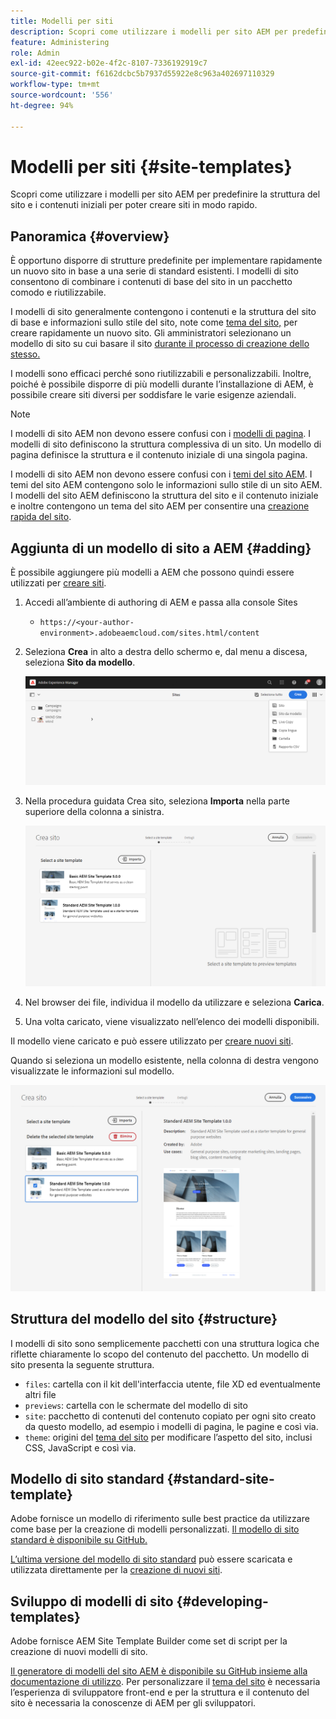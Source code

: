 ```yaml
---
title: Modelli per siti
description: Scopri come utilizzare i modelli per sito AEM per predefinire la struttura del sito e i contenuti iniziali per poter creare siti in modo rapido.
feature: Administering
role: Admin
exl-id: 42eec922-b02e-4f2c-8107-7336192919c7
source-git-commit: f6162dcbc5b7937d55922e8c963a402697110329
workflow-type: tm+mt
source-wordcount: '556'
ht-degree: 94%

---
```


# Modelli per siti {#site-templates}

Scopri come utilizzare i modelli per sito AEM per predefinire la struttura del sito e i contenuti iniziali per poter creare siti in modo rapido.

## Panoramica {#overview}

È opportuno disporre di strutture predefinite per implementare rapidamente un nuovo sito in base a una serie di standard esistenti. I modelli di sito consentono di combinare i contenuti di base del sito in un pacchetto comodo e riutilizzabile.

I modelli di sito generalmente contengono i contenuti e la struttura del sito di base e informazioni sullo stile del sito, note come [tema del sito,](site-themes.md) per creare rapidamente un nuovo sito. Gli amministratori selezionano un modello di sito su cui basare il sito [durante il processo di creazione dello stesso.](create-site.md)

I modelli sono efficaci perché sono riutilizzabili e personalizzabili. Inoltre, poiché è possibile disporre di più modelli durante l’installazione di AEM, è possibile creare siti diversi per soddisfare le varie esigenze aziendali.

>[!NOTE]
>
>I modelli di sito AEM non devono essere confusi con i [modelli di pagina](/help/sites-cloud/authoring/sites-console/templates.md). I modelli di sito definiscono la struttura complessiva di un sito. Un modello di pagina definisce la struttura e il contenuto iniziale di una singola pagina.
>
>I modelli di sito AEM non devono essere confusi con i [temi del sito AEM](site-themes.md). I temi del sito AEM contengono solo le informazioni sullo stile di un sito AEM. I modelli del sito AEM definiscono la struttura del sito e il contenuto iniziale e inoltre contengono un tema del sito AEM per consentire una [creazione rapida del sito](create-site.md).

## Aggiunta di un modello di sito a AEM {#adding}

È possibile aggiungere più modelli a AEM che possono quindi essere utilizzati per [creare siti](create-site.md).

1. Accedi all’ambiente di authoring di AEM e passa alla console Sites

   * `https://<your-author-environment>.adobeaemcloud.com/sites.html/content`

1. Seleziona **Crea** in alto a destra dello schermo e, dal menu a discesa, seleziona **Sito da modello**.

   ![Creazione di un sito da un modello](../assets/create-site-from-template.png)

1. Nella procedura guidata Crea sito, seleziona **Importa** nella parte superiore della colonna a sinistra.

   ![Creazione guidata sito](../assets/site-creation-wizard.png)

1. Nel browser dei file, individua il modello da utilizzare e seleziona **Carica**.

1. Una volta caricato, viene visualizzato nell’elenco dei modelli disponibili.

Il modello viene caricato e può essere utilizzato per [creare nuovi siti](create-site.md).

Quando si seleziona un modello esistente, nella colonna di destra vengono visualizzate le informazioni sul modello.

![Seleziona un modello](../assets/select-site-template.png)

## Struttura del modello del sito {#structure}

I modelli di sito sono semplicemente pacchetti con una struttura logica che riflette chiaramente lo scopo del contenuto del pacchetto. Un modello di sito presenta la seguente struttura.

* `files`: cartella con il kit dell&#39;interfaccia utente, file XD ed eventualmente altri file
* `previews`: cartella con le schermate del modello di sito
* `site`: pacchetto di contenuti del contenuto copiato per ogni sito creato da questo modello, ad esempio i modelli di pagina, le pagine e così via.
* `theme`: origini del [tema del sito](site-themes.md) per modificare l’aspetto del sito, inclusi CSS, JavaScript e così via.

## Modello di sito standard {#standard-site-template}

Adobe fornisce un modello di riferimento sulle best practice da utilizzare come base per la creazione di modelli personalizzati. [Il modello di sito standard è disponibile su GitHub.](https://github.com/adobe/aem-site-template-standard)

[L’ultima versione del modello di sito standard](https://github.com/adobe/aem-site-template-standard/releases) può essere scaricata e utilizzata direttamente per la [creazione di nuovi siti](create-site.md).

## Sviluppo di modelli di sito {#developing-templates}

Adobe fornisce AEM Site Template Builder come set di script per la creazione di nuovi modelli di sito.

[Il generatore di modelli del sito AEM è disponibile su GitHub insieme alla documentazione di utilizzo](https://github.com/adobe/aem-site-template-builder). Per personalizzare il [tema del sito](site-themes.md) è necessaria l’esperienza di sviluppatore front-end e per la struttura e il contenuto del sito è necessaria la conoscenze di AEM per gli sviluppatori.
